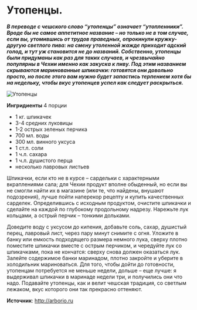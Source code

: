 # Утопенцы.

_**В переводе с чешского слово “утопенцы” означает “утопленники”. Вроде бы не самое аппетитное название – но только не в том случае, если вы, утомившись от трудов праведных, опрокинули кружку-другую светлого пива: на смену утоленной жажде приходит адский голод, и тут уж становится не до названий. Собственно, утопенцы были придуманы как раз для таких случаев, и чрезвычайно популярны в Чехии именно как закуска к пиву. Под этим названием скрываются маринованные шпикачки: готовятся они довольно просто, но после этого вам нужно будет запастись терпением хотя бы на недельку, чтобы вкус утопенцев успел как следует раскрыться.**_

![Утопенцы](/images/Kulinar/Myaso/utopenci.jpg 'Утопенцы')

**Ингридиенты**
4 порции

- 1 кг. шпикачек
- 3-4 средних луковицы
- 1-2 острых зеленых перчика
- 700 мл. воды
- 300 мл. винного уксуса
- 1 ст.л. соли
- 1 ч.л. сахара
- 1 ч.л. душистого перца
- несколько лавровых листьев

Шпикачки, если кто не в курсе – сардельки с характерными вкраплениями сала; для Чехии продукт вполне обыденный, но если вы не смогли найти их в магазине (или те, что найдены, внушают подозрения), лучше пойти наперекор рецепту и купить качественных сарделек. Определившись с исходным продуктом, очистите шпикачки и сделайте на каждой по глубокому продольному надрезу. Нарежьте лук кольцами, а острый перчик – тонкими дольками.

Доведите воду с уксусом до кипения, добавьте соль, сахар, душистый перец, лавровый лист, через пару минут снимите с огня. Уложите в банку или емкость подходящего размера немного лука, сверху плотно поместите шпикачки вместе с острым перчиком, и чередуйте лук со шпикачками, пока не кончатся: сверху снова должен оказаться лук. Залейте содержимое банки маринадом, плотно закройте и уберите в холодильник мариноваться. Для того, чтобы дойти до готовности, утопенцам потребуется не меньше недели, дольше – еще лучше: я выдерживал шпикачки в маринаде недели три, и получились они что надо. Подавайте утопенцы, как и велит чешская традиция, со светлым лежаком, вкус которого они так прекрасно оттеняют.

**Источник**: http://arborio.ru
